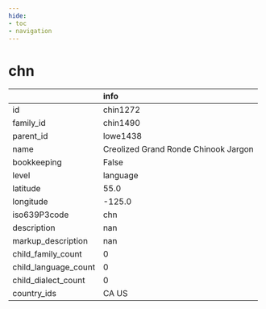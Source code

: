 ```yaml
---
hide:
- toc
- navigation
---
```

# chn
|                      | info                                 |
|:---------------------|:-------------------------------------|
| id                   | chin1272                             |
| family_id            | chin1490                             |
| parent_id            | lowe1438                             |
| name                 | Creolized Grand Ronde Chinook Jargon |
| bookkeeping          | False                                |
| level                | language                             |
| latitude             | 55.0                                 |
| longitude            | -125.0                               |
| iso639P3code         | chn                                  |
| description          | nan                                  |
| markup_description   | nan                                  |
| child_family_count   | 0                                    |
| child_language_count | 0                                    |
| child_dialect_count  | 0                                    |
| country_ids          | CA US                                |